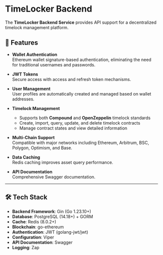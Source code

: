 # TimeLocker Backend

The **TimeLocker Backend Service** provides API support for a decentralized timelock management platform.  

## 🚀 Features

- **Wallet Authentication**  
  Ethereum wallet signature-based authentication, eliminating the need for traditional usernames and passwords.  

- **JWT Tokens**  
  Secure access with access and refresh token mechanisms.  

- **User Management**  
  User profiles are automatically created and managed based on wallet addresses.  

- **Timelock Management**  
  - Supports both **Compound** and **OpenZeppelin** timelock standards  
  - Create, import, query, update, and delete timelock contracts  
  - Manage contract states and view detailed information  

- **Multi-Chain Support**  
  Compatible with major networks including Ethereum, Arbitrum, BSC, Polygon, Optimism, and Base.  

- **Data Caching**  
  Redis caching improves asset query performance.  

- **API Documentation**  
  Comprehensive Swagger documentation.  

---

## 🛠 Tech Stack

- **Backend Framework**: Gin (Go 1.23.10+)  
- **Database**: PostgreSQL (14.18+) + GORM  
- **Cache**: Redis (8.0.2+)  
- **Blockchain**: go-ethereum  
- **Authentication**: JWT (golang-jwt/jwt)  
- **Configuration**: Viper  
- **API Documentation**: Swagger  
- **Logging**: Zap  
